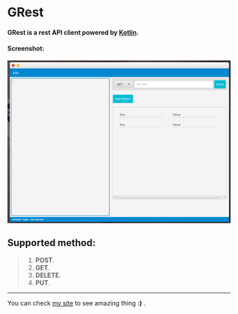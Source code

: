 **GRest**
===================

#### GRest is a rest API client powered by [Kotlin](https://kotlinlang.org/).

#### Screenshot:
![alt text](https://github.com/galalen/grest/blob/master/main.png)

 Supported method:
-----------------
> 1. **POST**. 
> 2. **GET**.
> 3. **DELETE**.
> 4. **PUT**.

----------------------
You can check [my site](https:galalen.github.io) to see amazing thing **:)** .
